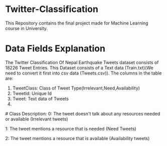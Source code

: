 # Twitter-Classification

This Repository contains the final project made for Machine Learning course in University.
# Data Fields Explanation
The Twitter Classification Of Nepal Earthquake Tweets dataset consists of 18226 Tweet Entries. This Dataset consists of a Text data (Train.txt)(We need to convert it first into csv data (Tweets.csv)). The columns in the table are:
<ol>
  <li>TweetClass: Class of Tweet Type(Irrelevant,Need,Availability)</li>
  <li>TweetId: Unique Id</li>
  <li>Tweet: Text data of Tweets<li>
 </ol>
# Class Description:
0: The tweet doesn't talk about any resources needed or available (Irrelevant tweets)<br>

1: The tweet mentions a resource that is needed (Need Tweets)<br>

2: The tweet mentions a resource that is available (Availability tweets)<br>
